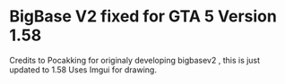 # BigBase V2 fixed for GTA 5 Version 1.58

Credits to Pocakking for originaly developing bigbasev2 , this is just updated to 1.58
Uses Imgui for drawing.
